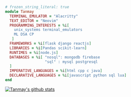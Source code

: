 ```ruby
# frozen_string_literal: true
module Tanmay
  TERMINAL_EMULATOR = "Alacritty"
  TEXT_EDITOR = "Neovim"
  PROGRAMMING_INTERESTS = %i[
    unix_systems terminal_emulators
    ML DSA CP 
   ]
  FRAMEWORKS = %i[flask django reactjs]
  LIBRARIES = %i[Pandas scikit-learn]
  RUNTIMES = %i[node.js]
  DATABASES = %i[ "nosql": mongodb firebase 
                  "sql" : mysql postgresql 
  ]
  IMPERATIVE_LANGUAGES = %i[html cpp c java]
  DECLARATIVE_LANGUAGES = %i[javascript python sql lua]
end
```
<!-- &include_all_commits=true -->

<a href="https://github.com/tanmaypanda-14/github-readme-stats"><img align="center" src="https://github-readme-stats-anuraghazra1.vercel.app/api?username=tanmaypanda-14&show_icons=true&theme=dracula&hide_border=true" alt="Tanmay's github stats" /></a>

